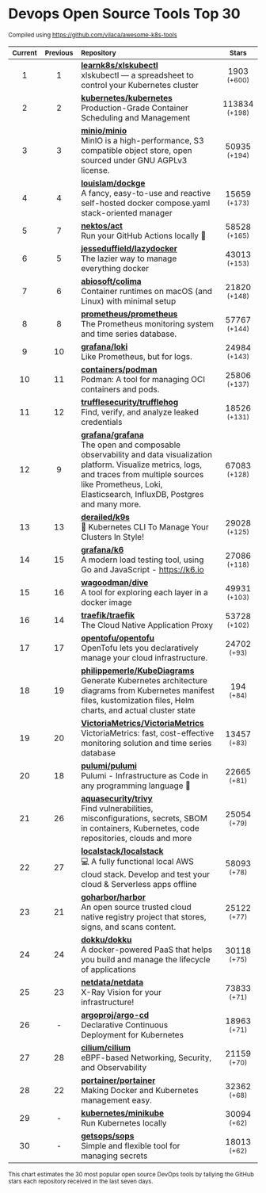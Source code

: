 # Devops Open Source Tools Top 30
<sup>Compiled using https://github.com/vilaca/awesome-k8s-tools</sup>
<div align="center">

|<sub>Current</sub>|<sub>Previous</sub>|<sub>Repository</sub>|<sub>Stars</sub>|
|:---:|:---:|:---|:---:|
|1|1|[**learnk8s/xlskubectl**](https://github.com/learnk8s/xlskubectl)<br/>xlskubectl — a spreadsheet to control your Kubernetes cluster|1903 <sup>(+600)</sup>|
|2|2|[**kubernetes/kubernetes**](https://github.com/kubernetes/kubernetes)<br/>Production-Grade Container Scheduling and Management|113834 <sup>(+198)</sup>|
|3|3|[**minio/minio**](https://github.com/minio/minio)<br/>MinIO is a high-performance, S3 compatible object store, open sourced under GNU AGPLv3 license.|50935 <sup>(+194)</sup>|
|4|4|[**louislam/dockge**](https://github.com/louislam/dockge)<br/>A fancy, easy-to-use and reactive self-hosted docker compose.yaml stack-oriented manager|15659 <sup>(+173)</sup>|
|5|7|[**nektos/act**](https://github.com/nektos/act)<br/>Run your GitHub Actions locally 🚀|58528 <sup>(+165)</sup>|
|6|5|[**jesseduffield/lazydocker**](https://github.com/jesseduffield/lazydocker)<br/>The lazier way to manage everything docker|43013 <sup>(+153)</sup>|
|7|6|[**abiosoft/colima**](https://github.com/abiosoft/colima)<br/>Container runtimes on macOS (and Linux) with minimal setup|21820 <sup>(+148)</sup>|
|8|8|[**prometheus/prometheus**](https://github.com/prometheus/prometheus)<br/>The Prometheus monitoring system and time series database.|57767 <sup>(+144)</sup>|
|9|10|[**grafana/loki**](https://github.com/grafana/loki)<br/>Like Prometheus, but for logs.|24984 <sup>(+143)</sup>|
|10|11|[**containers/podman**](https://github.com/containers/podman)<br/>Podman: A tool for managing OCI containers and pods.|25806 <sup>(+137)</sup>|
|11|12|[**trufflesecurity/trufflehog**](https://github.com/trufflesecurity/trufflehog)<br/>Find, verify, and analyze leaked credentials|18526 <sup>(+131)</sup>|
|12|9|[**grafana/grafana**](https://github.com/grafana/grafana)<br/>The open and composable observability and data visualization platform. Visualize metrics, logs, and traces from multiple sources like Prometheus, Loki, Elasticsearch, InfluxDB, Postgres and many more. |67083 <sup>(+128)</sup>|
|13|13|[**derailed/k9s**](https://github.com/derailed/k9s)<br/>🐶 Kubernetes CLI To Manage Your Clusters In Style!|29028 <sup>(+125)</sup>|
|14|15|[**grafana/k6**](https://github.com/grafana/k6)<br/>A modern load testing tool, using Go and JavaScript - https://k6.io|27086 <sup>(+118)</sup>|
|15|16|[**wagoodman/dive**](https://github.com/wagoodman/dive)<br/>A tool for exploring each layer in a docker image|49931 <sup>(+103)</sup>|
|16|14|[**traefik/traefik**](https://github.com/traefik/traefik)<br/>The Cloud Native Application Proxy|53728 <sup>(+102)</sup>|
|17|17|[**opentofu/opentofu**](https://github.com/opentofu/opentofu)<br/>OpenTofu lets you declaratively manage your cloud infrastructure.|24702 <sup>(+93)</sup>|
|18|19|[**philippemerle/KubeDiagrams**](https://github.com/philippemerle/KubeDiagrams)<br/>Generate Kubernetes architecture diagrams from Kubernetes manifest files, kustomization files, Helm charts, and actual cluster state|194 <sup>(+84)</sup>|
|19|20|[**VictoriaMetrics/VictoriaMetrics**](https://github.com/VictoriaMetrics/VictoriaMetrics)<br/>VictoriaMetrics: fast, cost-effective monitoring solution and time series database|13457 <sup>(+83)</sup>|
|20|18|[**pulumi/pulumi**](https://github.com/pulumi/pulumi)<br/>Pulumi - Infrastructure as Code in any programming language 🚀|22665 <sup>(+81)</sup>|
|21|26|[**aquasecurity/trivy**](https://github.com/aquasecurity/trivy)<br/>Find vulnerabilities, misconfigurations, secrets, SBOM in containers, Kubernetes, code repositories, clouds and more|25054 <sup>(+79)</sup>|
|22|27|[**localstack/localstack**](https://github.com/localstack/localstack)<br/>💻 A fully functional local AWS cloud stack. Develop and test your cloud & Serverless apps offline|58093 <sup>(+78)</sup>|
|23|21|[**goharbor/harbor**](https://github.com/goharbor/harbor)<br/>An open source trusted cloud native registry project that stores, signs, and scans content.|25122 <sup>(+77)</sup>|
|24|24|[**dokku/dokku**](https://github.com/dokku/dokku)<br/>A docker-powered PaaS that helps you build and manage the lifecycle of applications|30118 <sup>(+75)</sup>|
|25|23|[**netdata/netdata**](https://github.com/netdata/netdata)<br/>X-Ray Vision for your infrastructure!|73833 <sup>(+71)</sup>|
|26|-|[**argoproj/argo-cd**](https://github.com/argoproj/argo-cd)<br/>Declarative Continuous Deployment for Kubernetes|18963 <sup>(+71)</sup>|
|27|28|[**cilium/cilium**](https://github.com/cilium/cilium)<br/>eBPF-based Networking, Security, and Observability|21159 <sup>(+70)</sup>|
|28|22|[**portainer/portainer**](https://github.com/portainer/portainer)<br/>Making Docker and Kubernetes management easy.|32362 <sup>(+68)</sup>|
|29|-|[**kubernetes/minikube**](https://github.com/kubernetes/minikube)<br/>Run Kubernetes locally|30094 <sup>(+62)</sup>|
|30|-|[**getsops/sops**](https://github.com/getsops/sops)<br/>Simple and flexible tool for managing secrets|18013 <sup>(+62)</sup>|


</div>

<sub>This chart estimates the 30 most popular open source DevOps tools by tallying the GitHub stars each repository received in the last seven days.</sub>
